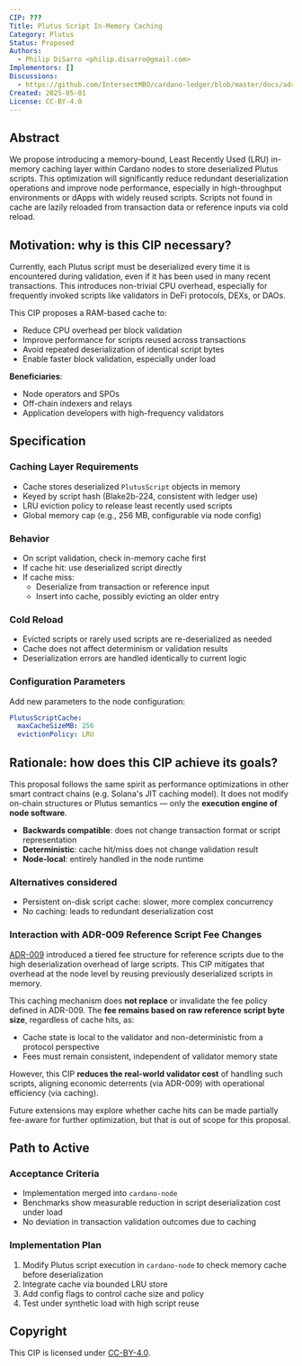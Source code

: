 ```yaml
---
CIP: ???  
Title: Plutus Script In-Memory Caching  
Category: Plutus  
Status: Proposed  
Authors:  
  - Philip DiSarro <philip.disarro@gmail.com>  
Implementors: []  
Discussions:  
  - https://github.com/IntersectMBO/cardano-ledger/blob/master/docs/adr/2024-08-14_009-refscripts-fee-change.md
Created: 2025-05-01  
License: CC-BY-4.0  
---
```


## Abstract

We propose introducing a memory-bound, Least Recently Used (LRU) in-memory caching layer within Cardano nodes to store deserialized Plutus scripts. This optimization will significantly reduce redundant deserialization operations and improve node performance, especially in high-throughput environments or dApps with widely reused scripts. Scripts not found in cache are lazily reloaded from transaction data or reference inputs via cold reload.

## Motivation: why is this CIP necessary?

Currently, each Plutus script must be deserialized every time it is encountered during validation, even if it has been used in many recent transactions. This introduces non-trivial CPU overhead, especially for frequently invoked scripts like validators in DeFi protocols, DEXs, or DAOs.

This CIP proposes a RAM-based cache to:

- Reduce CPU overhead per block validation
- Improve performance for scripts reused across transactions
- Avoid repeated deserialization of identical script bytes
- Enable faster block validation, especially under load

**Beneficiaries**:
- Node operators and SPOs
- Off-chain indexers and relays
- Application developers with high-frequency validators

## Specification

### Caching Layer Requirements

- Cache stores deserialized `PlutusScript` objects in memory
- Keyed by script hash (Blake2b-224, consistent with ledger use)
- LRU eviction policy to release least recently used scripts
- Global memory cap (e.g., 256 MB, configurable via node config)

### Behavior

- On script validation, check in-memory cache first
- If cache hit: use deserialized script directly
- If cache miss:
  - Deserialize from transaction or reference input
  - Insert into cache, possibly evicting an older entry

### Cold Reload

- Evicted scripts or rarely used scripts are re-deserialized as needed
- Cache does not affect determinism or validation results
- Deserialization errors are handled identically to current logic

### Configuration Parameters

Add new parameters to the node configuration:

```yaml
PlutusScriptCache:
  maxCacheSizeMB: 256
  evictionPolicy: LRU
```

## Rationale: how does this CIP achieve its goals?

This proposal follows the same spirit as performance optimizations in other smart contract chains (e.g. Solana's JIT caching model). It does not modify on-chain structures or Plutus semantics — only the **execution engine of node software**.

- **Backwards compatible**: does not change transaction format or script representation
- **Deterministic**: cache hit/miss does not change validation result
- **Node-local**: entirely handled in the node runtime

### Alternatives considered

- Persistent on-disk script cache: slower, more complex concurrency
- No caching: leads to redundant deserialization cost

### Interaction with ADR-009 Reference Script Fee Changes

[ADR-009](https://github.com/IntersectMBO/cardano-ledger/blob/master/docs/adr/2024-08-14_009-refscripts-fee-change.md) introduced a tiered fee structure for reference scripts due to the high deserialization overhead of large scripts. This CIP mitigates that overhead at the node level by reusing previously deserialized scripts in memory.

This caching mechanism does **not replace** or invalidate the fee policy defined in ADR-009. The **fee remains based on raw reference script byte size**, regardless of cache hits, as:

- Cache state is local to the validator and non-deterministic from a protocol perspective
- Fees must remain consistent, independent of validator memory state

However, this CIP **reduces the real-world validator cost** of handling such scripts, aligning economic deterrents (via ADR-009) with operational efficiency (via caching).

Future extensions may explore whether cache hits can be made partially fee-aware for further optimization, but that is out of scope for this proposal.

## Path to Active

### Acceptance Criteria

- Implementation merged into `cardano-node`
- Benchmarks show measurable reduction in script deserialization cost under load
- No deviation in transaction validation outcomes due to caching

### Implementation Plan

1. Modify Plutus script execution in `cardano-node` to check memory cache before deserialization
2. Integrate cache via bounded LRU store
3. Add config flags to control cache size and policy
4. Test under synthetic load with high script reuse

## Copyright

This CIP is licensed under [CC-BY-4.0](https://creativecommons.org/licenses/by/4.0/legalcode).
